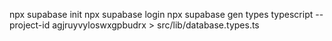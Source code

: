 npx supabase init
npx supabase login
npx supabase gen types typescript --project-id agjruyvyloswxgpbudrx > src/lib/database.types.ts